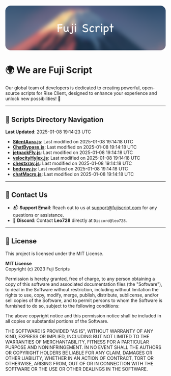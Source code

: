 ![Banner](.github/b.webp)

# 🌍 **We are Fuji Script**

Our global team of developers is dedicated to creating powerful, open-source scripts for Rise Client, designed to enhance your experience and unlock new possibilities! 🌟

---
<!-- SCRIPTS_NAVIGATION_START -->
## 📂 **Scripts Directory Navigation**

**Last Updated**: 2025-01-08 19:14:23 UTC

- **[SilentAura.js](scripts/SilentAura.js)**: Last modified on 2025-01-08 19:14:18 UTC
- **[ChatBypass.js](scripts/ChatBypass.js)**: Last modified on 2025-01-08 19:14:18 UTC
- **[jetpackFly.js](scripts/jetpackFly.js)**: Last modified on 2025-01-08 19:14:18 UTC
- **[velocityHylex.js](scripts/velocityHylex.js)**: Last modified on 2025-01-08 19:14:18 UTC
- **[chestxray.js](scripts/chestxray.js)**: Last modified on 2025-01-08 19:14:18 UTC
- **[bedxray.js](scripts/bedxray.js)**: Last modified on 2025-01-08 19:14:18 UTC
- **[chatMacro.js](scripts/chatMacro.js)**: Last modified on 2025-01-08 19:14:18 UTC

<!-- SCRIPTS_NAVIGATION_END -->

---

## 💬 **Contact Us**  
- 📬 **Support Email**: Reach out to us at [support@fujiscript.com](mailto:support@fujiscript.com) for any questions or assistance.  
- 💬 **Discord**: Contact **Leo728** directly at `Discord@leo728`.

---

## 📜 **License**

This project is licensed under the MIT License.  

**MIT License**  
Copyright (c) 2023 Fuji Scripts  

Permission is hereby granted, free of charge, to any person obtaining a copy of this software and associated documentation files (the "Software"), to deal in the Software without restriction, including without limitation the rights to use, copy, modify, merge, publish, distribute, sublicense, and/or sell copies of the Software, and to permit persons to whom the Software is furnished to do so, subject to the following conditions:  

The above copyright notice and this permission notice shall be included in all copies or substantial portions of the Software.  

THE SOFTWARE IS PROVIDED "AS IS", WITHOUT WARRANTY OF ANY KIND, EXPRESS OR IMPLIED, INCLUDING BUT NOT LIMITED TO THE WARRANTIES OF MERCHANTABILITY, FITNESS FOR A PARTICULAR PURPOSE AND NONINFRINGEMENT. IN NO EVENT SHALL THE AUTHORS OR COPYRIGHT HOLDERS BE LIABLE FOR ANY CLAIM, DAMAGES OR OTHER LIABILITY, WHETHER IN AN ACTION OF CONTRACT, TORT OR OTHERWISE, ARISING FROM, OUT OF OR IN CONNECTION WITH THE SOFTWARE OR THE USE OR OTHER DEALINGS IN THE SOFTWARE.  
